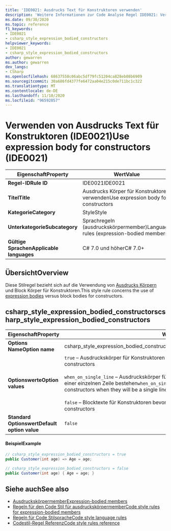 ```yaml
---
title: 'IDE0021: Ausdrucks Text für Konstruktoren verwenden'
description: 'Weitere Informationen zur Code Analyse Regel IDE0021: Verwenden von Ausdrucks Text für Konstruktoren'
ms.date: 09/30/2020
ms.topic: reference
f1_keywords:
- IDE0021
- csharp_style_expression_bodied_constructors
helpviewer_keywords:
- IDE0021
- csharp_style_expression_bodied_constructors
author: gewarren
ms.author: gewarren
dev_langs:
- CSharp
ms.openlocfilehash: 68637558c06abc5df79fc51204ca828eb08b6909
ms.sourcegitcommit: 30a686fd4377fe6472aa04e215c0de711bc1c322
ms.translationtype: MT
ms.contentlocale: de-DE
ms.lasthandoff: 11/10/2020
ms.locfileid: "96592057"
---
```

# <a name="use-expression-body-for-constructors-ide0021"></a><span data-ttu-id="2c32a-103">Verwenden von Ausdrucks Text für Konstruktoren (IDE0021)</span><span class="sxs-lookup"><span data-stu-id="2c32a-103">Use expression body for constructors (IDE0021)</span></span>

|<span data-ttu-id="2c32a-104">Eigenschaft</span><span class="sxs-lookup"><span data-stu-id="2c32a-104">Property</span></span>|<span data-ttu-id="2c32a-105">Wert</span><span class="sxs-lookup"><span data-stu-id="2c32a-105">Value</span></span>|
|-|-|
| <span data-ttu-id="2c32a-106">**Regel-ID**</span><span class="sxs-lookup"><span data-stu-id="2c32a-106">**Rule ID**</span></span> | <span data-ttu-id="2c32a-107">IDE0021</span><span class="sxs-lookup"><span data-stu-id="2c32a-107">IDE0021</span></span> |
| <span data-ttu-id="2c32a-108">**Titel**</span><span class="sxs-lookup"><span data-stu-id="2c32a-108">**Title**</span></span> | <span data-ttu-id="2c32a-109">Ausdrucks Körper für Konstruktoren verwenden</span><span class="sxs-lookup"><span data-stu-id="2c32a-109">Use expression body for constructors</span></span> |
| <span data-ttu-id="2c32a-110">**Kategorie**</span><span class="sxs-lookup"><span data-stu-id="2c32a-110">**Category**</span></span> | <span data-ttu-id="2c32a-111">Style</span><span class="sxs-lookup"><span data-stu-id="2c32a-111">Style</span></span> |
| <span data-ttu-id="2c32a-112">**Unterkategorie**</span><span class="sxs-lookup"><span data-stu-id="2c32a-112">**Subcategory**</span></span> | <span data-ttu-id="2c32a-113">Sprachregeln (ausdruckskörpermember)</span><span class="sxs-lookup"><span data-stu-id="2c32a-113">Language rules (expression-bodied members)</span></span> |
| <span data-ttu-id="2c32a-114">**Gültige Sprachen**</span><span class="sxs-lookup"><span data-stu-id="2c32a-114">**Applicable languages**</span></span> | <span data-ttu-id="2c32a-115">C# 7.0 und höher</span><span class="sxs-lookup"><span data-stu-id="2c32a-115">C# 7.0+</span></span> |

## <a name="overview"></a><span data-ttu-id="2c32a-116">Übersicht</span><span class="sxs-lookup"><span data-stu-id="2c32a-116">Overview</span></span>

<span data-ttu-id="2c32a-117">Diese Stilregel bezieht sich auf die Verwendung von [Ausdrucks Körpern](../../../csharp/programming-guide/statements-expressions-operators/expression-bodied-members.md) und Block Körper für Konstruktoren.</span><span class="sxs-lookup"><span data-stu-id="2c32a-117">This style rule concerns the use of [expression bodies](../../../csharp/programming-guide/statements-expressions-operators/expression-bodied-members.md) versus block bodies for constructors.</span></span>

## <a name="csharp_style_expression_bodied_constructors"></a><span data-ttu-id="2c32a-118">csharp_style_expression_bodied_constructors</span><span class="sxs-lookup"><span data-stu-id="2c32a-118">csharp_style_expression_bodied_constructors</span></span>

|<span data-ttu-id="2c32a-119">Eigenschaft</span><span class="sxs-lookup"><span data-stu-id="2c32a-119">Property</span></span>|<span data-ttu-id="2c32a-120">Wert</span><span class="sxs-lookup"><span data-stu-id="2c32a-120">Value</span></span>|
|-|-|
| <span data-ttu-id="2c32a-121">**Options Name**</span><span class="sxs-lookup"><span data-stu-id="2c32a-121">**Option name**</span></span> | <span data-ttu-id="2c32a-122">csharp_style_expression_bodied_constructors</span><span class="sxs-lookup"><span data-stu-id="2c32a-122">csharp_style_expression_bodied_constructors</span></span>
| <span data-ttu-id="2c32a-123">**Optionswerte**</span><span class="sxs-lookup"><span data-stu-id="2c32a-123">**Option values**</span></span> | <span data-ttu-id="2c32a-124">`true` – Ausdruckskörper für Konstruktoren bevorzugen</span><span class="sxs-lookup"><span data-stu-id="2c32a-124">`true` - Prefer expression bodies for constructors</span></span><br /><br /><span data-ttu-id="2c32a-125">`when_on_single_line` – Ausdruckskörper für Konstruktoren bevorzugen, wenn diese aus einer einzelnen Zeile bestehen</span><span class="sxs-lookup"><span data-stu-id="2c32a-125">`when_on_single_line` - Prefer expression bodies for constructors when they will be a single line</span></span><br /><br /><span data-ttu-id="2c32a-126">`false` – Blocktexte für Konstruktoren bevorzugen.</span><span class="sxs-lookup"><span data-stu-id="2c32a-126">`false` - Prefer block bodies for constructors</span></span> |
| <span data-ttu-id="2c32a-127">**Standard Optionswert**</span><span class="sxs-lookup"><span data-stu-id="2c32a-127">**Default option value**</span></span> | `false` |

#### <a name="example"></a><span data-ttu-id="2c32a-128">Beispiel</span><span class="sxs-lookup"><span data-stu-id="2c32a-128">Example</span></span>

```csharp
// csharp_style_expression_bodied_constructors = true
public Customer(int age) => Age = age;

// csharp_style_expression_bodied_constructors = false
public Customer(int age) { Age = age; }
```

## <a name="see-also"></a><span data-ttu-id="2c32a-129">Siehe auch</span><span class="sxs-lookup"><span data-stu-id="2c32a-129">See also</span></span>

- [<span data-ttu-id="2c32a-130">Ausdruckskörpermember</span><span class="sxs-lookup"><span data-stu-id="2c32a-130">Expression-bodied members</span></span>](../../../csharp/programming-guide/statements-expressions-operators/expression-bodied-members.md)
- [<span data-ttu-id="2c32a-131">Regeln für den Code Stil für ausdruckskörpermember</span><span class="sxs-lookup"><span data-stu-id="2c32a-131">Code style rules for expression-bodied members</span></span>](expression-bodied-members.md)
- [<span data-ttu-id="2c32a-132">Regeln für Code Stilsprache</span><span class="sxs-lookup"><span data-stu-id="2c32a-132">Code style language rules</span></span>](language-rules.md)
- [<span data-ttu-id="2c32a-133">Codestil-Regel Referenz</span><span class="sxs-lookup"><span data-stu-id="2c32a-133">Code style rules reference</span></span>](index.md)
